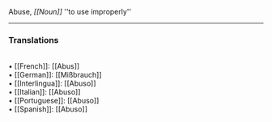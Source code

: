 Abuse, <i>[[Noun]]</i> ''to use improperly''
<HR> <P> <H3>Translations</H3>
<BR>• [[French]]: [[Abus]]
<BR>• [[German]]: [[Mißbrauch]]
<BR>• [[Interlingua]]: [[Abuso]]
<BR>• [[Italian]]: [[Abuso]]
<BR>• [[Portuguese]]: [[Abuso]]
<BR>• [[Spanish]]: [[Abuso]]
<BR>